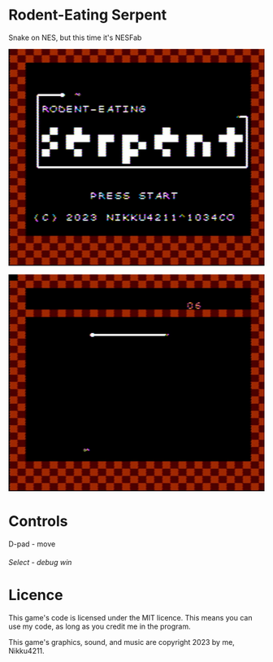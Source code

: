 # Rodent-Eating Serpent

Snake on NES, but this time it's NESFab

![title screen](screenshots/RESerpentTitle.png)

![gameplay, snake about to eat a rat](screenshots/RESerpentGameplay.png)

# Controls

D-pad - move

###### Select - debug win

# Licence

This game's code is licensed under the MIT licence. This means you can use my code, as long as you credit me in the program.

This game's graphics, sound, and music are copyright 2023 by me, Nikku4211.

